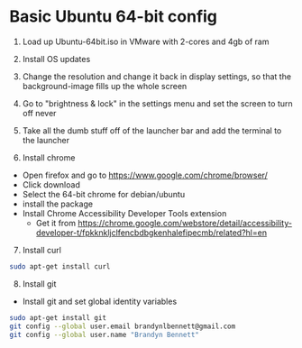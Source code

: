 Basic Ubuntu 64-bit config
==========================

1. Load up Ubuntu-64bit.iso in VMware with 2-cores and 4gb of ram

2. Install OS updates

3. Change the resolution and change it back in display settings, so that the background-image fills up the whole screen

4. Go to "brightness & lock" in the settings menu and set the screen to turn off never

5. Take all the dumb stuff off of the launcher bar and add the terminal to the launcher

6. Install chrome
  * Open firefox and go to https://www.google.com/chrome/browser/
  * Click download
  * Select the 64-bit chrome for debian/ubuntu
  * install the package
  * Install Chrome Accessibility Developer Tools extension
    - Get it from https://chrome.google.com/webstore/detail/accessibility-developer-t/fpkknkljclfencbdbgkenhalefipecmb/related?hl=en

7. Install curl
  
  ```bash
  sudo apt-get install curl
  ```

8. Install git
  * Install git and set global identity variables

  ```bash
  sudo apt-get install git
  git config --global user.email brandynlbennett@gmail.com
  git config --global user.name "Brandyn Bennett"
  ```